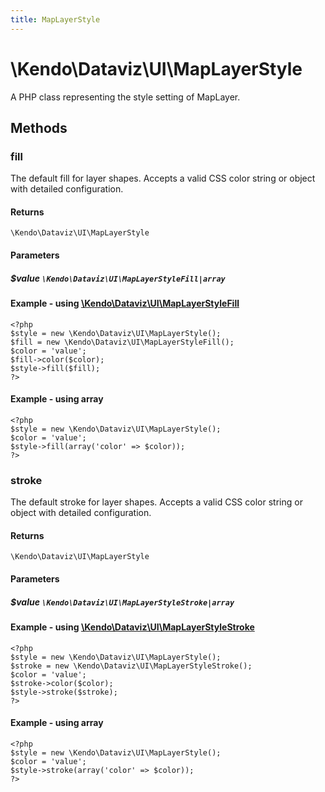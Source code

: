 ```yaml
---
title: MapLayerStyle
---
```


# \Kendo\Dataviz\UI\MapLayerStyle

A PHP class representing the style setting of MapLayer.


## Methods

### fill

The default fill for layer shapes.
Accepts a valid CSS color string or object with detailed configuration.

#### Returns
`\Kendo\Dataviz\UI\MapLayerStyle`

#### Parameters

##### $value `\Kendo\Dataviz\UI\MapLayerStyleFill|array`


#### Example - using [\Kendo\Dataviz\UI\MapLayerStyleFill](/api/wrappers/php/Kendo/Dataviz/UI/MapLayerStyleFill)
    <?php
    $style = new \Kendo\Dataviz\UI\MapLayerStyle();
    $fill = new \Kendo\Dataviz\UI\MapLayerStyleFill();
    $color = 'value';
    $fill->color($color);
    $style->fill($fill);
    ?>

#### Example - using array

    <?php
    $style = new \Kendo\Dataviz\UI\MapLayerStyle();
    $color = 'value';
    $style->fill(array('color' => $color));
    ?>

### stroke

The default stroke for layer shapes.
Accepts a valid CSS color string or object with detailed configuration.

#### Returns
`\Kendo\Dataviz\UI\MapLayerStyle`

#### Parameters

##### $value `\Kendo\Dataviz\UI\MapLayerStyleStroke|array`


#### Example - using [\Kendo\Dataviz\UI\MapLayerStyleStroke](/api/wrappers/php/Kendo/Dataviz/UI/MapLayerStyleStroke)
    <?php
    $style = new \Kendo\Dataviz\UI\MapLayerStyle();
    $stroke = new \Kendo\Dataviz\UI\MapLayerStyleStroke();
    $color = 'value';
    $stroke->color($color);
    $style->stroke($stroke);
    ?>

#### Example - using array

    <?php
    $style = new \Kendo\Dataviz\UI\MapLayerStyle();
    $color = 'value';
    $style->stroke(array('color' => $color));
    ?>

